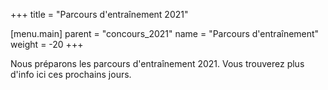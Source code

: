 +++
title = "Parcours d'entraînement 2021"

[menu.main]
  parent = "concours_2021"
  name = "Parcours d'entraînement"
  weight = -20
+++

Nous préparons les parcours d'entraînement 2021. Vous trouverez plus d'info ici
ces prochains jours.
